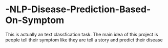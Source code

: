 # -NLP-Disease-Prediction-Based-On-Symptom
This is actually an text classfication task. The main idea of this project is people tell their symptom like they are tell a story and predict their disease
